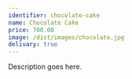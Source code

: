 ```yaml
---
identifier: chocolate-cake
name: Chocolate Cake
price: 700.00
image: /dist/images/chocolate.jpg
delivary: true
---
```

Description goes here.